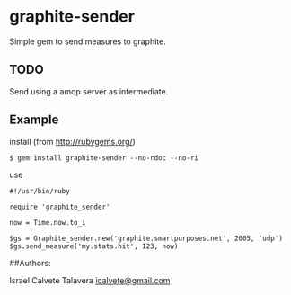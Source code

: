 # graphite-sender

Simple gem to send measures to graphite.

## TODO

Send using a amqp server as intermediate.

## Example

install (from http://rubygems.org/)

```
$ gem install graphite-sender --no-rdoc --no-ri
```

use

```
#!/usr/bin/ruby

require 'graphite_sender'

now = Time.now.to_i

$gs = Graphite_sender.new('graphite.smartpurposes.net', 2005, 'udp')
$gs.send_measure('my.stats.hit', 123, now)

```

##Authors:

Israel Calvete Talavera <icalvete@gmail.com>

